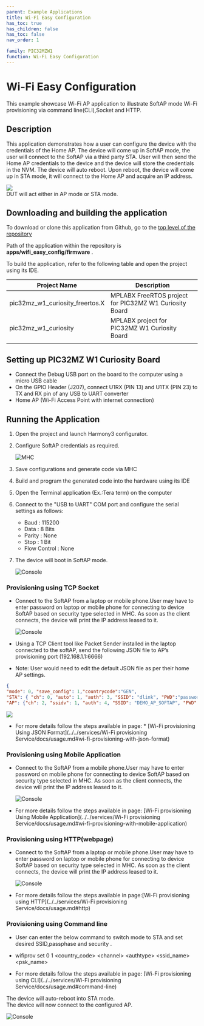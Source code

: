 ```yaml
---
parent: Example Applications
title: Wi-Fi Easy Configuration
has_toc: true
has_children: false
has_toc: false
nav_order: 1

family: PIC32MZW1
function: Wi-Fi Easy Configuration
---
```


# Wi-Fi Easy Configuration 

This example showcase Wi-Fi AP application to illustrate SoftAP mode Wi-Fi provisioning via command line(CLI),Socket and HTTP.

## Description

This application demonstrates how a user can configure the device with the credentials of the Home AP. The device will come up in SoftAP mode, the user will connect to the SoftAP via a third party STA. User will then send the Home AP credentials to the device and the device will store the credentials in the NVM. The device will auto reboot. Upon reboot, the device will come up in STA mode, it will connect to the Home AP and acquire an IP address.

![](images/wifi_easyconfig_diagram.png)
<br> DUT will act either in AP mode or STA mode.


## Downloading and building the application

To download or clone this application from Github, go to the [top level of the repository](https://github.com/Microchip-MPLAB-Harmony/wireless)


Path of the application within the repository is **apps/wifi_easy_config/firmware** .

To build the application, refer to the following table and open the project using its IDE.

| Project Name      | Description                                    |
| ----------------- | ---------------------------------------------- |
| pic32mz_w1_curiosity_freertos.X | MPLABX FreeRTOS project for PIC32MZ W1 Curiosity Board |
| pic32mz_w1_curiosity | MPLABX project for PIC32MZ W1 Curiosity Board |
|||

## Setting up PIC32MZ W1 Curiosity Board

- Connect the Debug USB port on the board to the computer using a micro USB cable
- On the GPIO Header (J207), connect U1RX (PIN 13) and U1TX (PIN 23) to TX and RX pin of any USB to UART converter
- Home AP (Wi-Fi Access Point with internet connection)

## Running the Application

1. Open the project and launch Harmony3 configurator.
2. Configure SoftAP credentials as required.

    ![MHC](images/wifi_easyconfig_MHC1.png)

3.	Save configurations and generate code via MHC 
4.	Build and program the generated code into the hardware using its IDE
5. Open the Terminal application (Ex.:Tera term) on the computer
6. Connect to the "USB to UART" COM port and configure the serial settings as follows:
    - Baud : 115200
    - Data : 8 Bits
    - Parity : None
    - Stop : 1 Bit
    - Flow Control : None

7. The device will boot in SoftAP mode.

    ![Console](images/wifi_easyconfig_log1.png)



### Provisioning using TCP Socket
- Connect to the SoftAP from a laptop or mobile phone.User may have to enter password on laptop or mobile phone for connecting to device SoftAP based on security type selected in MHC. As soon as the client connects, the device will print the IP address leased to it.

    ![Console](images/wifi_easyconfig_log2.png)

- Using a TCP Client tool like Packet Sender installed in the laptop connected to the softAP, send the following JSON file to AP’s provisioning port (192.168.1.1:6666)

-  Note: User would need to edit the default JSON file as per their home AP settings.

```json
{ 
"mode": 0, "save_config": 1,"countrycode":"GEN", 
"STA": { "ch": 0, "auto": 1, "auth": 3, "SSID": "dlink", "PWD":"password"}, 
"AP": {"ch": 2, "ssidv": 1, "auth": 4, "SSID": "DEMO_AP_SOFTAP", "PWD": "password" } } 
```

![](images/wifi_easyconfig_tool.png)

- For more details follow the steps available in page: * [Wi-Fi provisioning Using JSON Format](../../services/Wi-Fi provisioning Service/docs/usage.md#wi-fi-provisioning-with-json-format)

### Provisioning using Mobile Application
- Connect to the SoftAP from a mobile phone.User may have to enter password on mobile phone for connecting to device SoftAP based on security type selected in MHC. As soon as the client connects, the device will print the IP address leased to it.

    ![Console](images/wifi_easyconfig_log2.png)

- For more details follow the steps available in page: [Wi-Fi provisioning Using Mobile Application](../../services/Wi-Fi provisioning Service/docs/usage.md#wi-fi-provisioning-with-mobile-application)

### Provisioning using HTTP(webpage)
- Connect to the SoftAP from a laptop or mobile phone.User may have to enter password on laptop or mobile phone for connecting to device SoftAP based on security type selected in MHC. As soon as the client connects, the device will print the IP address leased to it.

    ![Console](images/wifi_easyconfig_log2.png)

- For more details follow the steps available in page:[Wi-Fi provisioning using HTTP](../../services/Wi-Fi provisioning Service/docs/usage.md#http)



### Provisioning using Command line
- User can enter the below command to switch mode to STA and set desired SSID,passphase and security .

- wifiprov set 0 1 \<country_code\> \<channel\> \<authtype\> \<ssid_name\> \<psk_name\>

- For more details follow the steps available in page: [Wi-Fi provisioning using CLI](../../services/Wi-Fi provisioning Service/docs/usage.md#command-line)

The device will auto-reboot into STA mode.<br> 
The device will now connect to the configured AP.<br>
  
   ![Console](images/wifi_easyconfig_log3.png)